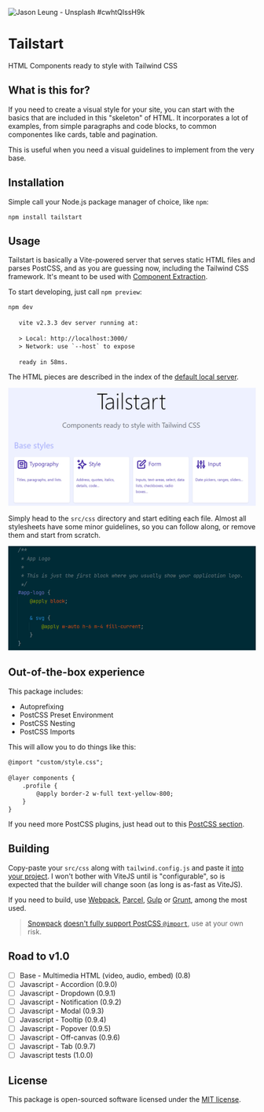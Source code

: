 ![Jason Leung - Unsplash #cwhtQIssH9k](https://images.unsplash.com/photo-1530153872981-9a7666670466?ixid=MnwxMjA3fDB8MHxwaG90by1wYWdlfHx8fGVufDB8fHx8&ixlib=rb-1.2.1&auto=format&fit=crop&w=1280&h=400&q=80)

# Tailstart

HTML Components ready to style with Tailwind CSS

## What is this for?

If you need to create a visual style for your site, you can start with the basics that are included in this "skeleton" of HTML. It incorporates a lot of examples, from simple paragraphs and code blocks, to common componentes like cards, table and pagination.

This is useful when you need a visual guidelines to implement from the very base.

## Installation

Simple call your Node.js package manager of choice, like `npm`:

    npm install tailstart

## Usage

Tailstart is basically a Vite-powered server that serves static HTML files and parses PostCSS, and as you are guessing now, including the Tailwind CSS framework. It's meant to be used with [Component Extraction](https://tailwindcss.com/docs/extracting-components).

To start developing, just call `npm preview`:

    npm dev
    
       vite v2.3.3 dev server running at:
       
       > Local: http://localhost:3000/
       > Network: use `--host` to expose
       
       ready in 58ms.

The HTML pieces are described in the index of the [default local server](http://localhost:3000/).

![img.png](index.png)

Simply head to the `src/css` directory and start editing each file. Almost all stylesheets have some minor guidelines, so you can follow along, or remove them and start from scratch.

![img_1.png](css.png)

## Out-of-the-box experience

This package includes:

- Autoprefixing
- PostCSS Preset Environment
- PostCSS Nesting
- PostCSS Imports

This will allow you to do things like this:

```postcss
@import "custom/style.css";

@layer components {
    .profile {
        @apply border-2 w-full text-yellow-800;
    }
}
```

If you need more PostCSS plugins, just head out to this [PostCSS section](https://www.postcss.parts/).

## Building

Copy-paste your `src/css` along with `tailwind.config.js` and paste it [into your project](https://tailwindcss.com/docs/installation). I won't bother with ViteJS until is "configurable", so is expected that the builder will change soon (as long is as-fast as ViteJS).

If you need to build, use [Webpack](https://webpack.js.org/), [Parcel](https://parceljs.org/), [Gulp](https://gulpjs.com/) or [Grunt](https://gruntjs.com/), among the most used.

> [Snowpack](https://www.snowpack.dev/) [doesn't fully support PostCSS `@import`](https://github.com/snowpackjs/snowpack/discussions/988#discussioncomment-61335), use at your own risk.

## Road to v1.0

- [ ] Base - Multimedia HTML (video, audio, embed) (0.8)
- [ ] Javascript - Accordion (0.9.0)
- [ ] Javascript - Dropdown (0.9.1)
- [ ] Javascript - Notification (0.9.2)
- [ ] Javascript - Modal (0.9.3)
- [ ] Javascript - Tooltip (0.9.4)
- [ ] Javascript - Popover (0.9.5)
- [ ] Javascript - Off-canvas (0.9.6)
- [ ] Javascript - Tab (0.9.7)
- [ ] Javascript tests (1.0.0)

## License

This package is open-sourced software licensed under the [MIT license](LICENSE).
